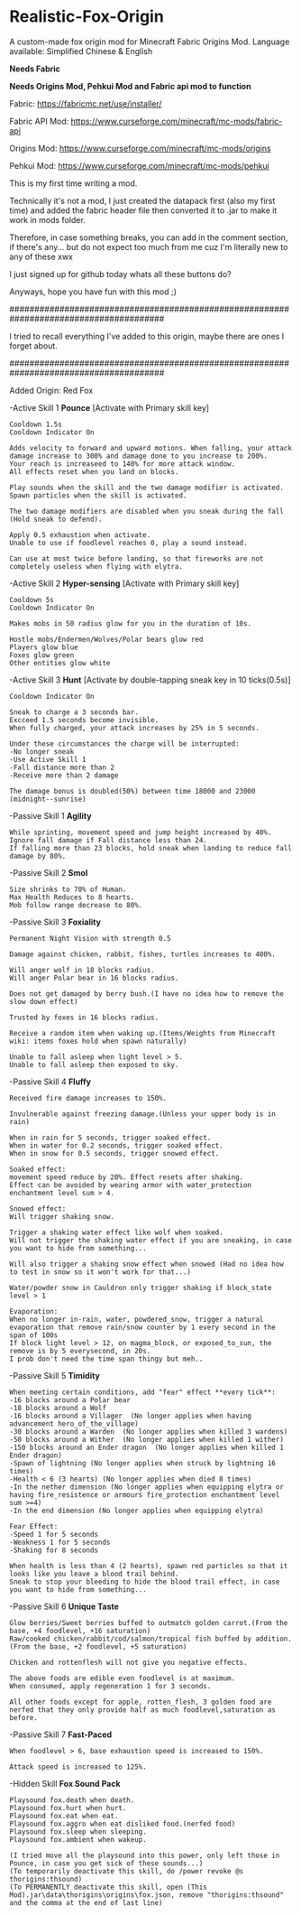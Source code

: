 # Realistic-Fox-Origin
A custom-made fox origin mod for Minecraft Fabric Origins Mod.
Language available: Simplified Chinese & English

**Needs Fabric**

**Needs Origins Mod, Pehkui Mod and Fabric api mod to function**

Fabric: https://fabricmc.net/use/installer/

Fabric API Mod: https://www.curseforge.com/minecraft/mc-mods/fabric-api

Origins Mod: https://www.curseforge.com/minecraft/mc-mods/origins

Pehkui Mod: https://www.curseforge.com/minecraft/mc-mods/pehkui

This is my first time writing a mod.

Technically it's not a mod, I just created the datapack first (also my first time) and added the fabric header file then converted it to .jar to make it work in mods folder.

Therefore, in case something breaks, you can add in the comment section, if there's any...
but do not expect too much from me cuz I'm literally new to any of these xwx

I just signed up for github today whats all these buttons do?

Anyways, hope you have fun with this mod ;)

#######################################################################################

I tried to recall everything I've added to this origin, maybe there are ones I forget about.

#######################################################################################

Added Origin:
Red Fox

-Active Skill 1
	**Pounce**
	[Activate with Primary skill key]
    
	Cooldown 1.5s
	Cooldown Indicator On

	Adds velocity to forward and upward motions. When falling, your attack damage increase to 300% and damage done to you increase to 200%.
	Your reach is increaseed to 140% for more attack window.
	All effects reset when you land on blocks.
    
	Play sounds when the skill and the two damage modifier is activated.
	Spawn particles when the skill is activated.
    
	The two damage modifiers are disabled when you sneak during the fall (Hold sneak to defend).

	Apply 0.5 exhaustion when activate.
	Unable to use if foodlevel reaches 0, play a sound instead.

	Can use at most twice before landing, so that fireworks are not completely useless when flying with elytra.

-Active Skill 2
	**Hyper-sensing**
	[Activate with Primary skill key]

	Cooldown 5s
	Cooldown Indicator On

	Makes mobs in 50 radius glow for you in the duration of 10s.

	Hostle mobs/Endermen/Wolves/Polar bears glow red
	Players glow blue
	Foxes glow green
	Other entities glow white

-Active Skill 3
	**Hunt**
	[Activate by double-tapping sneak key in 10 ticks(0.5s)]

	Cooldown Indicator On

	Sneak to charge a 3 seconds bar.
	Excceed 1.5 seconds become invisible.
	When fully charged, your attack increases by 25% in 5 seconds.

	Under these circumstances the charge will be interrupted:
	-No longer sneak
	-Use Active Skill 1
	-Fall distance more than 2
	-Receive more than 2 damage
    
	The damage bonus is doubled(50%) between time 18000 and 23000 (midnight--sunrise)

-Passive Skill 1
	**Agility**

	While sprinting, movement speed and jump height increased by 40%.
	Ignore fall damage if Fall distance less than 24.
	If falling more than 23 blocks, hold sneak when landing to reduce fall damage by 80%.

-Passive Skill 2
	**Smol**

	Size shrinks to 70% of Human.
	Max Health Reduces to 8 hearts.
	Mob follow range decrease to 80%.

-Passive Skill 3
	**Foxiality**

	Permanent Night Vision with strength 0.5

	Damage against chicken, rabbit, fishes, turtles increases to 400%.

	Will anger wolf in 18 blocks radius.
	Will anger Polar bear in 16 blocks radius.

	Does not get damaged by berry bush.(I have no idea how to remove the slow down effect)
    
	Trusted by foxes in 16 blocks radius.

	Receive a random item when waking up.(Items/Weights from Minecraft wiki: items foxes hold when spawn naturally)

	Unable to fall asleep when light level > 5.
	Unable to fall asleep then exposed to sky.

-Passive Skill 4
	**Fluffy**

	Received fire damage increases to 150%.
	
	Invulnerable against freezing damage.(Unless your upper body is in rain)
	
	When in rain for 5 seconds, trigger soaked effect.
	When in water for 0.2 seconds, trigger soaked effect.
 	When in snow for 0.5 seconds, trigger snowed effect.

	Soaked effect:
	movement speed reduce by 20%. Effect resets after shaking.
	Effect can be avoided by wearing armor with water_protection enchantment level sum > 4.

 	Snowed effect:
  	Will trigger shaking snow.

	Trigger a shaking water effect like wolf when soaked.
	Will not trigger the shaking water effect if you are sneaking, in case you want to hide from something...

	Will also trigger a shaking snow effect when snowed (Had no idea how to test in snow so it won't work for that...)

	Water/powder snow in Cauldron only trigger shaking if block_state level > 1

	Evaporation:
	When no longer in-rain, water, powdered_snow, trigger a natural evaporation that remove rain/snow counter by 1 every second in the span of 100s
	If block light level > 12, on magma_block, or exposed_to_sun, the remove is by 5 everysecond, in 20s. 
	I prob don't need the time span thingy but meh..

-Passive Skill 5
	**Timidity**

	When meeting certain conditions, add "fear" effect **every tick**:
	-16 blocks around a Polar bear
	-18 blocks around a Wolf
	-16 blocks around a Villager  (No longer applies when having advancement hero_of_the_village)
	-30 blocks around a Warden  (No longer applies when killed 3 wardens)
	-50 blocks around a Wither  (No longer applies when killed 1 wither)
	-150 blocks around an Ender dragon  (No longer applies when killed 1 Ender dragon)
	-Spawn of lightning (No longer applies when struck by lightning 16 times)
	-Health < 6 (3 hearts) (No longer applies when died 8 times)
	-In the nether dimension (No longer applies when equipping elytra or having fire_resistence or armours fire_protection enchantment level sum >=4)
	-In the end dimension (No longer applies when equipping elytra)

	Fear Effect:
	-Speed 1 for 5 seconds
	-Weakness 1 for 5 seconds
	-Shaking for 8 seconds

	When health is less than 4 (2 hearts), spawn red particles so that it looks like you leave a blood trail behind.
	Sneak to stop your bleeding to hide the blood trail effect, in case you want to hide from something...

-Passive Skill 6
	**Unique Taste**

	Glow berries/Sweet berries buffed to outmatch golden carrot.(From the base, +4 foodlevel, +16 saturation)
	Raw/cooked chicken/rabbit/cod/salmon/tropical fish buffed by addition.(From the base, +2 foodlevel, +5 saturation)

	Chicken and rottenflesh will not give you negative effects.

	The above foods are edible even foodlevel is at maximum.
	When consumed, apply regeneration 1 for 3 seconds.

	All other foods except for apple, rotten_flesh, 3 golden food are nerfed that they only provide half as much foodlevel,saturation as before.
 
-Passive Skill 7
	**Fast-Paced**

	When foodlevel > 6, base exhaustion speed is increased to 150%.

	Attack speed is increased to 125%.

-Hidden Skill
	**Fox Sound Pack**

	Playsound fox.death when death.
	Playsound fox.hurt when hurt.
	Playsound fox.eat when eat.
	Playsound fox.aggro when eat disliked food.(nerfed food)
	Playsound fox.sleep when sleeping.
	Playsound fox.ambient when wakeup.
	
	(I tried move all the playsound into this power, only left those in Pounce, in case you get sick of these sounds...)
 	(To temporarily deactivate this skill, do /power revoke @s thorigins:thsound)
	(To PERMANENTLY deactivate this skill, open (This Mod).jar\data\thorigins\origins\fox.json, remove "thorigins:thsound" and the comma at the end of last line)
